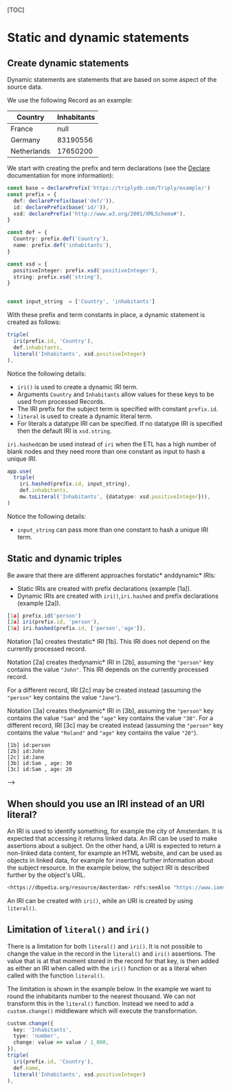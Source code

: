 [TOC]

# Static and dynamic statements
## Create dynamic statements

Dynamic statements are statements that are based on some aspect of the source data.

We use the following Record as an example:

| Country     | Inhabitants |
| ----------- | ----------- |
| France      | null        |
| Germany     | 83190556    |
| Netherlands | 17650200    |

We start with creating the prefix and term declarations (see the [Declare](../generic/declarations.md) documentation for more information):

```ts
const base = declarePrefix('https://triplydb.com/Triply/example/')
const prefix = {
  def: declarePrefix(base('def/')),
  id: declarePrefix(base('id/')),
  xsd: declarePrefix('http://www.w3.org/2001/XMLSchema#'),
}

const def = {
  Country: prefix.def('Country'),
  name: prefix.def('inhabitants'),
}

const xsd = {
  positiveInteger: prefix.xsd('positiveInteger'),
  string: prefix.xsd('string'),
}


const input_string  = ['Country', 'inhabitants']
```

With these prefix and term constants in place, a dynamic statement is created as follows:

```ts
triple(
  iri(prefix.id, 'Country'),
  def.inhabitants,
  literal('Inhabitants', xsd.positiveInteger)
),
```

Notice the following details:
- `iri()` is used to create a dynamic IRI term.
- Arguments `Country` and `Inhabitants` allow values for these keys to be used from processed Records.
- The IRI prefix for the subject term is specified with constant `prefix.id`.
- `literal` is used to create a dynamic literal term.
- For literals a datatype IRI can be specified. If no datatype IRI is specified then the default IRI is `xsd.string`.

`iri.hashed`can be used instead of `iri` when the ETL has a high number of blank nodes and they need more than one constant as input to hash a unique IRI.

```ts
app.use(
  triple(
    iri.hashed(prefix.id, input_string),
    def.inhabitants,
    mw.toLiteral('Inhabitants', {datatype: xsd.positiveInteger})),
)
```

Notice the following details:
- `input_string` can pass more than one constant to hash a unique IRI term.

## Static and dynamic triples

Be aware that there are different approaches forstatic* anddynamic* IRIs:

- Static IRIs are created with prefix declarations (example [1a]).
- Dynamic IRIs are created with `iri()`,`iri.hashed` and prefix declarations (example [2a]).

```ts
[1a] prefix.id('person')
[2a] iri(prefix.id, 'person'),
[3a] iri.hashed(prefix.id, ['person','age']),

```

Notation [1a] creates thestatic* IRI [1b]. This IRI does not depend on the currently processed record.

Notation [2a] creates thedynamic* IRI in [2b], assuming the `"person"` key contains the value `"John"`. This IRI depends on the currently processed record.

For a different record, IRI [2c] may be created instead (assuming the `"person"` key contains the value `"Jane"`).

Notation [3a] creates thedynamic* IRI in [3b], assuming the `"person"` key contains the value `"Sam"` and the
`"age"` key contains the value `"30"`. For a different record, IRI [3c] may be created instead (assuming the `"person"` key contains the value `"Roland"` and `"age"` key contains the value `"20"`).

```turtle
[1b] id:person
[2b] id:John
[2c] id:Jane
[3b] id:Sam , age: 30
[3c] id:Sam , age: 20
```
-->

## When should you use an IRI instead of an URI literal?

An IRI is used to identify something, for example the city of Amsterdam. It is expected that accessing it returns linked data. An IRI can be used to make assertions about a subject. On the other hand, a URI is expected to return a non-linked data content, for example an HTML website, and can be used as objects in linked data, for example for inserting further information about the subject resource.
In the example below, the subject IRI is described further by the object's URL.

```sh
<https://dbpedia.org/resource/Amsterdam> rdfs:seeAlso "https://www.iamsterdam.com"^^xsd:anyURI.
```

An IRI can be created with `iri()`, while an URI is created by using `literal()`.

## Limitation of `literal()` and `iri()`

There is a limitation for both `literal()` and `iri()`. It is not possible to change the value in the record in the `literal()` and `iri()` assertions. The value that is at that moment stored in the record for that key, is then added as either an IRI when called with the `iri()` function or as a literal when called with the function `literal()`.

The limitation is shown in the example below. In the example we want to round the inhabitants number to the nearest thousand. We can not transform this in the `literal()` function. Instead we need to add a `custom.change()` middleware which will execute the transformation.

```ts
custom.change({
  key: 'Inhabitants',
  type: 'number',
  change: value => value / 1_000,
}),
triple(
  iri(prefix.id, 'Country'),
  def.name,
  literal('Inhabitants', xsd.positiveInteger)
),
```
